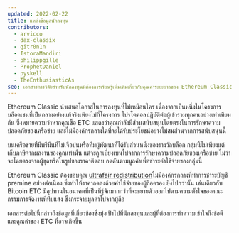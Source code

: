 ```yaml
---
updated: 2022-02-22
title: แหล่งข้อมูลนักลงทุน
contributors:
  - arvicco
  - dax-classix
  - gitr0n1n
  - IstoraMandiri
  - philippgille
  - ProphetDaniel
  - pyskell
  - TheEnthusiasticAs
seo: เอกสารการวิจัยสำหรับนักลงทุนที่ต้องการเรียนรู้เพิ่มเติมเกี่ยวกับคุณค่าระยะยาวของ Ethereum Classic
---
```


Ethereum Classic นำเสนอโอกาสในการลงทุนที่ไม่เหมือนใคร เนื่องจากเป็นหนึ่งในโครงการบล็อคเชนที่เป็นกลางอย่างแท้จริงเพียงไม่กี่โครงการ โปรโตคอลปฏิบัติต่อผู้เข้าร่วมทุกคนอย่างเท่าเทียมกัน ซึ่งหมายความว่าหากคุณซื้อ ETC แสดงว่าคุณกำลังมีส่วนสนับสนุนโดยตรงในการรักษาความปลอดภัยของเครือข่าย และไม่มีองค์กรกลางใดที่จะได้รับประโยชน์อย่างไม่สมส่วนจากการสนับสนุนนี้

บนเครือข่ายที่มีพรีมีนที่ไม่เจือปนหรือทีมผู้พัฒนาที่ได้รับส่วนหนึ่งของรางวัลบล็อก กลุ่มนี้ไม่เพียงแต่เก็บภาษีจากผลงานของคุณเท่านั้น แต่จะถูกเบี่ยงเบนไปจากการรักษาความปลอดภัยของเครือข่าย ไม่ว่าจะโดยตรงจากผู้ขุดหรือในรูปของราคาติดลบ กดดันตามมูลค่าเพื่อชำระค่าใช้จ่ายของกลุ่มนี้

Ethereum Classic ต้องขอบคุณ [ultrafair redistribution](/why-classic/genesis#free-money-and-the-ultrafair-redistribution)ไม่มีองค์กรกลางที่ทำการชำระบัญชี premine อย่างต่อเนื่อง ซึ่งทำให้ราคาลดลงด้วยค่าใช้จ่ายของผู้ถือครอง ยิ่งไปกว่านั้น เช่นเดียวกับ Bitcoin ETC มีอุปทานในอนาคตที่เป็นที่รู้จักมากกว่าที่จะขยายตัวออกไปตามความตั้งใจของคณะกรรมการจัดงานที่ทึบแสง ซึ่งกระจายมูลค่าไปจากผู้ถือ

เอกสารต่อไปนี้กล่าวถึงข้อมูลที่เกี่ยวข้องซึ่งมุ่งเป้าไปที่นักลงทุนและผู้ที่ต้องการทำความเข้าใจถึงข้อดีและคุณค่าของ ETC ที่อาจเกิดขึ้น